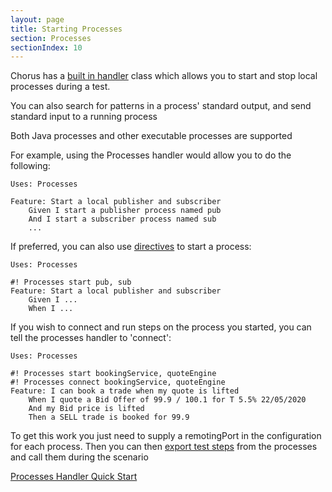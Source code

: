 ```yaml
---
layout: page
title: Starting Processes
section: Processes
sectionIndex: 10
---
```


Chorus has a [built in handler](/pages/BuiltInHandlers/BuiltInHandlers) class which allows you to start and stop local processes during a test.

You can also search for patterns in a process' standard output, and send standard input to a running process

Both Java processes and other executable processes are supported

For example, using the Processes handler would allow you to do the following:
 
    Uses: Processes

    Feature: Start a local publisher and subscriber
        Given I start a publisher process named pub
        And I start a subscriber process named sub
        ...

If preferred, you can also use [directives](/pages/LanguageExtensions/Directives) to start a process:

    Uses: Processes

    #! Processes start pub, sub
    Feature: Start a local publisher and subscriber
        Given I ...
        When I ...

        
If you wish to connect and run steps on the process you started, you can tell the processes handler to 'connect':

    Uses: Processes

    #! Processes start bookingService, quoteEngine
    #! Processes connect bookingService, quoteEngine
    Feature: I can book a trade when my quote is lifted
        When I quote a Bid Offer of 99.9 / 100.1 for T 5.5% 22/05/2020
        And my Bid price is lifted
        Then a SELL trade is booked for 99.9

To get this work you just need to supply a remotingPort in the configuration for each process. Then you can then [export test steps](/pages/BuiltInHandlers/Remoting/RemotingHandlerQuickStart) from the processes and call them during the scenario


[Processes Handler Quick Start](/pages/BuiltInHandlers/Processes/ProcessesHandlerQuickStart)




